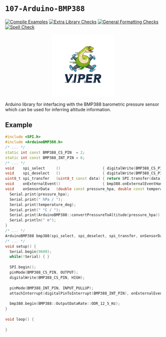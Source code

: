 `107-Arduino-BMP388`
====================
[![Compile Examples](https://github.com/107-systems/107-Arduino-BMP388/workflows/Compile%20Examples/badge.svg)](https://github.com/107-systems/107-Arduino-BMP388/actions?workflow=Compile+Examples)
[![Extra Library Checks](https://github.com/107-systems/107-Arduino-BMP388/workflows/Extra%20Library%20Checks/badge.svg)](https://github.com/107-systems/107-Arduino-BMP388/actions?workflow=Extra+Library+Checks)
[![General Formatting Checks](https://github.com/107-systems/107-Arduino-BMP388/workflows/General%20Formatting%20Checks/badge.svg)](https://github.com/107-systems/107-Arduino-BMP388/actions?workflow=General+Formatting+Checks)
[![Spell Check](https://github.com/107-systems/107-Arduino-BMP388/workflows/Spell%20Check/badge.svg)](https://github.com/107-systems/107-Arduino-BMP388/actions?workflow=Spell+Check)

<p align="center">
  <a href="https://github.com/107-systems/107-Arduino-Viper"><img src="https://github.com/107-systems/.github/raw/main/logo/viper.jpg" width="40%"></a>
</p>

Arduino library for interfacing with the BMP388 barometric pressure sensor which can be used for inferring altitude information.

## Example
```C++
#include <SPI.h>
#include <ArduinoBMP388.h>
/* ... */
static int const BMP388_CS_PIN  = 2;
static int const BMP388_INT_PIN = 6;
/* ... */
void    spi_select     ()                   { digitalWrite(BMP388_CS_PIN, LOW); }
void    spi_deselect   ()                   { digitalWrite(BMP388_CS_PIN, HIGH); }
uint8_t spi_transfer   (uint8_t const data) { return SPI.transfer(data); }
void    onExternalEvent()                   { bmp388.onExternalEventHandler(); }
void    onSensorData   (double const pressure_hpa, double const temperature_deg) {
  Serial.print(pressure_hpa);
  Serial.print(" hPa / ");
  Serial.print(temperature_deg);
  Serial.print(" °C / ");
  Serial.print(ArduinoBMP388::convertPressureToAltitude(pressure_hpa));
  Serial.println(" m");
}
/* ... */
ArduinoBMP388 bmp388(spi_select, spi_deselect, spi_transfer, onSensorData);
/* ... */
void setup() {
  Serial.begin(9600);
  while(!Serial) { }

  SPI.begin();
  pinMode(BMP388_CS_PIN, OUTPUT);
  digitalWrite(BMP388_CS_PIN, HIGH);

  pinMode(BMP388_INT_PIN, INPUT_PULLUP);
  attachInterrupt(digitalPinToInterrupt(BMP388_INT_PIN), onExternalEvent, FALLING);

  bmp388.begin(BMP388::OutputDataRate::ODR_12_5_Hz);
}

void loop() {

}
```
